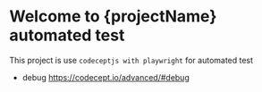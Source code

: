 # Welcome to {projectName} automated test

This project is use `codeceptjs with playwright` for automated test


- debug https://codecept.io/advanced/#debug
